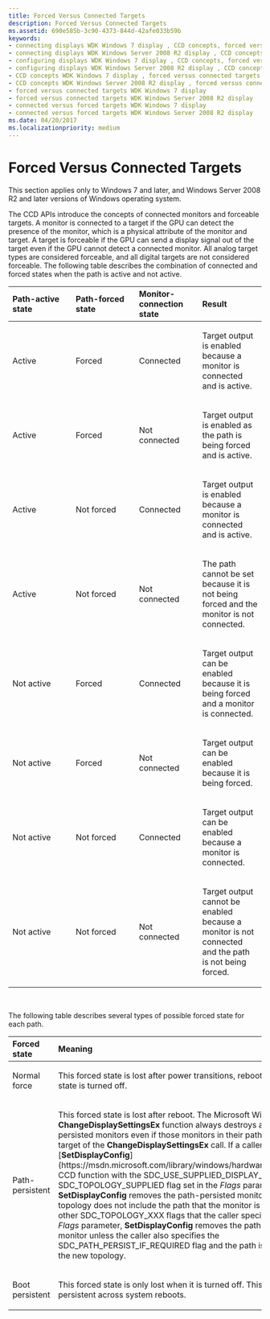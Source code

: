 ```yaml
---
title: Forced Versus Connected Targets
description: Forced Versus Connected Targets
ms.assetid: 690e585b-3c90-4373-844d-42afe033b59b
keywords:
- connecting displays WDK Windows 7 display , CCD concepts, forced versus connected targets
- connecting displays WDK Windows Server 2008 R2 display , CCD concepts, forced versus connected targets
- configuring displays WDK Windows 7 display , CCD concepts, forced versus connected targets
- configuring displays WDK Windows Server 2008 R2 display , CCD concepts, forced versus connected targets
- CCD concepts WDK Windows 7 display , forced versus connected targets
- CCD concepts WDK Windows Server 2008 R2 display , forced versus connected targets
- forced versus connected targets WDK Windows 7 display
- forced versus connected targets WDK Windows Server 2008 R2 display
- connected versus forced targets WDK Windows 7 display
- connected versus forced targets WDK Windows Server 2008 R2 display
ms.date: 04/20/2017
ms.localizationpriority: medium
---
```


# Forced Versus Connected Targets


This section applies only to Windows 7 and later, and Windows Server 2008 R2 and later versions of Windows operating system.

The CCD APIs introduce the concepts of connected monitors and forceable targets. A monitor is connected to a target if the GPU can detect the presence of the monitor, which is a physical attribute of the monitor and target. A target is forceable if the GPU can send a display signal out of the target even if the GPU cannot detect a connected monitor. All analog target types are considered forceable, and all digital targets are not considered forceable. The following table describes the combination of connected and forced states when the path is active and not active.

<table>
<colgroup>
<col width="25%" />
<col width="25%" />
<col width="25%" />
<col width="25%" />
</colgroup>
<thead>
<tr class="header">
<th align="left">Path-active state</th>
<th align="left">Path-forced state</th>
<th align="left">Monitor-connection state</th>
<th align="left">Result</th>
</tr>
</thead>
<tbody>
<tr class="odd">
<td align="left"><p>Active</p></td>
<td align="left"><p>Forced</p></td>
<td align="left"><p>Connected</p></td>
<td align="left"><p>Target output is enabled because a monitor is connected and is active.</p></td>
</tr>
<tr class="even">
<td align="left"><p>Active</p></td>
<td align="left"><p>Forced</p></td>
<td align="left"><p>Not connected</p></td>
<td align="left"><p>Target output is enabled as the path is being forced and is active.</p></td>
</tr>
<tr class="odd">
<td align="left"><p>Active</p></td>
<td align="left"><p>Not forced</p></td>
<td align="left"><p>Connected</p></td>
<td align="left"><p>Target output is enabled because a monitor is connected and is active.</p></td>
</tr>
<tr class="even">
<td align="left"><p>Active</p></td>
<td align="left"><p>Not forced</p></td>
<td align="left"><p>Not connected</p></td>
<td align="left"><p>The path cannot be set because it is not being forced and the monitor is not connected.</p></td>
</tr>
<tr class="odd">
<td align="left"><p>Not active</p></td>
<td align="left"><p>Forced</p></td>
<td align="left"><p>Connected</p></td>
<td align="left"><p>Target output can be enabled because it is being forced and a monitor is connected.</p></td>
</tr>
<tr class="even">
<td align="left"><p>Not active</p></td>
<td align="left"><p>Forced</p></td>
<td align="left"><p>Not connected</p></td>
<td align="left"><p>Target output can be enabled because it is being forced.</p></td>
</tr>
<tr class="odd">
<td align="left"><p>Not active</p></td>
<td align="left"><p>Not forced</p></td>
<td align="left"><p>Connected</p></td>
<td align="left"><p>Target output can be enabled because a monitor is connected.</p></td>
</tr>
<tr class="even">
<td align="left"><p>Not active</p></td>
<td align="left"><p>Not forced</p></td>
<td align="left"><p>Not connected</p></td>
<td align="left"><p>Target output cannot be enabled because a monitor is not connected and the path is not being forced.</p></td>
</tr>
</tbody>
</table>

 

The following table describes several types of possible forced state for each path.

<table>
<colgroup>
<col width="50%" />
<col width="50%" />
</colgroup>
<thead>
<tr class="header">
<th align="left">Forced state</th>
<th align="left">Meaning</th>
</tr>
</thead>
<tbody>
<tr class="odd">
<td align="left"><p>Normal force</p></td>
<td align="left"><p>This forced state is lost after power transitions, reboots, or forced state is turned off.</p></td>
</tr>
<tr class="even">
<td align="left"><p>Path-persistent</p></td>
<td align="left"><p>This forced state is lost after reboot. The Microsoft Win32 <strong>ChangeDisplaySettingsEx</strong> function always destroys all path-persisted monitors even if those monitors in their paths are the target of the <strong>ChangeDisplaySettingsEx</strong> call. If a caller calls the [<strong>SetDisplayConfig</strong>](https://msdn.microsoft.com/library/windows/hardware/ff569533) CCD function with the SDC_USE_SUPPLIED_DISPLAY_CONFIG or SDC_TOPOLOGY_SUPPLIED flag set in the <em>Flags</em> parameter, <strong>SetDisplayConfig</strong> removes the path-persisted monitor if the new topology does not include the path that the monitor is in. For all other SDC_TOPOLOGY_XXX flags that the caller specifies in the <em>Flags</em> parameter, <strong>SetDisplayConfig</strong> removes the path-persisted monitor unless the caller also specifies the SDC_PATH_PERSIST_IF_REQUIRED flag and the path is active in the new topology.</p></td>
</tr>
<tr class="odd">
<td align="left"><p>Boot persistent</p></td>
<td align="left"><p>This forced state is only lost when it is turned off. This state is persistent across system reboots.</p></td>
</tr>
</tbody>
</table>

 

 

 





